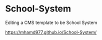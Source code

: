 # School-System
Editing a CMS template to be School System

https://mhamd977.github.io/School-System/
